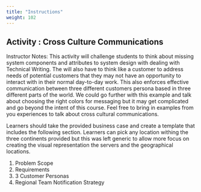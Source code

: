 ```yaml
---
title: "Instructions"
weight: 102
---
```


## **Activity :** Cross Culture Communications  
Instructor Notes: This activity will challenge students to think about missing system components and attributes to system design with dealing with Technical Writing. The will also have to think like a customer to address needs of potential customers that they may not have an opportunity to interact with in their normal day-to-day work. This also enforces effective communication between three different customers persona based in three different parts of the world. We could go further with this example and talk about choosing the right colors for messaging but it may get complicated and go beyond the intent of this course. Feel free to bring in examples from you experiences to talk about cross cultural communications. 

Learners should take the provided business case and create a template that includes the following section. Learners can pick any location withing the three continents provided but this was left generic to allow more focus on creating the visual representation the servers and the geographical locations. 

1. Problem Scope
2. Requirements 
3. 3 Customer Personas 
4. Regional Team Notification Strategy 

